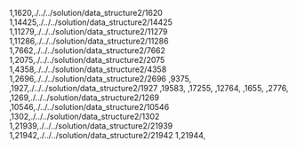 1,1620,./../../solution/data_structure2/1620
1,14425,./../../solution/data_structure2/14425
1,11279,./../../solution/data_structure2/11279
1,11286,./../../solution/data_structure2/11286
1,7662,./../../solution/data_structure2/7662
1,2075,./../../solution/data_structure2/2075
1,4358,./../../solution/data_structure2/4358
1,2696,./../../solution/data_structure2/2696
,9375,
,1927,./../../solution/data_structure2/1927
,19583,
,17255,
,12764,
,1655,
,2776,
,1269,./../../solution/data_structure2/1269
,10546,./../../solution/data_structure2/10546
,1302,./../../solution/data_structure2/1302
1,21939,./../../solution/data_structure2/21939
1,21942,./../../solution/data_structure2/21942
1,21944,
